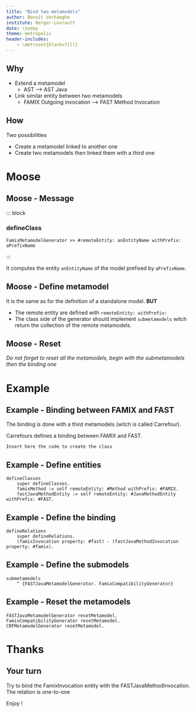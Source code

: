 ```yaml
---
title: "Bind two metamodels"
author: Benoît Verhaeghe
institute: Berger-Levrault
date: \today
theme: metropolis
header-includes:
    - \metroset{block=fill}
---
```


## Why

- Extend a metamodel
  - AST -->  AST Java
- Link similar entity between two metamodels
  - FAMIX Outgoing invocation --> FAST Method Invocation

## How

Two possibilities

- Create a metamodel linked to another one
- Create two metamodels then linked them with a third one

# Moose

## Moose - Message

::: block

### defineClass

```st
FamixMetamodelGenerator >> #remoteEntity: anEntityName withPrefix: aPrefixName
```

:::

It computes the entity `anEntityName` of the model prefixed by `aPrefixName`.

## Moose - Define metamodel

It is the same as for the definition of a standalone model.
__BUT__

- The remote entity are defined with `remoteEntity: withPrefix:`
- The class side of the generator should implement `submetamodels` witch return the collection of the remote metamodels.

## Moose - Reset

*Do not forget to reset all the metamodels, begin with the submetamodels then the binding one*

# Example

## Example - Binding between FAMIX and FAST

The binding is done with a third metamodels (witch is called Carrefour).

Carrefours defines a binding between FAMIX and FAST.

```st
Insert here the code to create the class
```

## Example - Define entities

```st
defineClasses
    super defineClasses.
    famixMethod := self remoteEntity: #Method withPrefix: #FAMIX.
    fastJavaMethodEntity := self remoteEntity: #JavaMethodEntity withPrefix: #FAST.
```

## Example - Define the binding

```st
defineRelations
    super defineRelations.
    (famixInvocation property: #fast) - (fastJavaMethodInvocation property: #famix).
```

## Example - Define the submodels

```st
submetamodels
    ^ {FASTJavaMetamodelGenerator. FamixCompatibilityGenerator}
```

## Example - Reset the metamodels

```st
FASTJavaMetamodelGenerator resetMetamodel.
FamixCompatibilityGenerator resetMetamodel.
CRFMetamodelGenerator resetMetamodel.
```

# Thanks

## Your turn

Try to bind the FamixInvocation entity with the FASTJavaMethodInvocation.
The relation is one-to-one

Enjoy !
